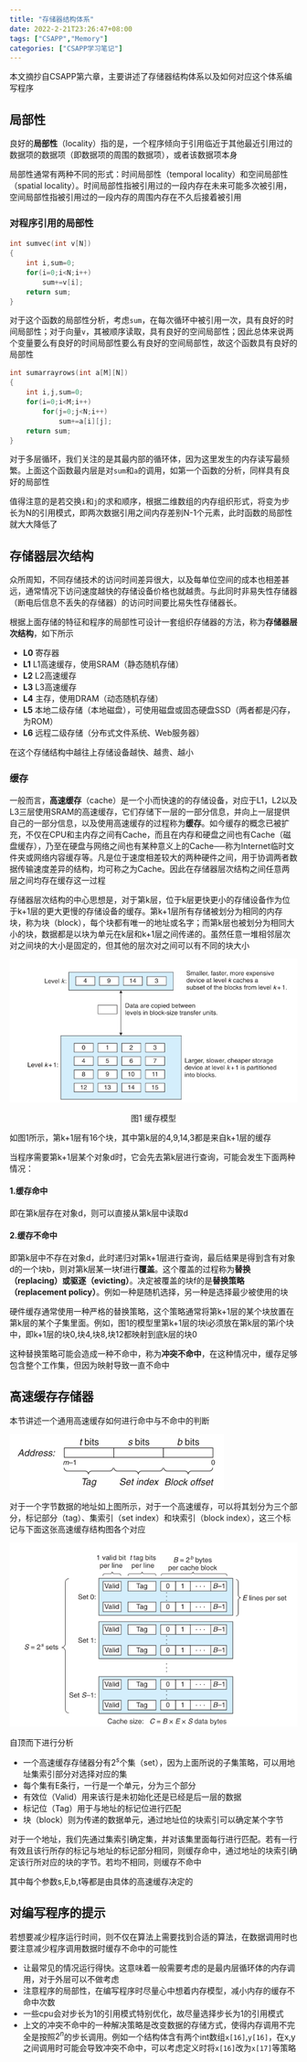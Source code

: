 ```yaml
---
title: "存储器结构体系"
date: 2022-2-21T23:26:47+08:00
tags: ["CSAPP","Memory"]
categories: ["CSAPP学习笔记"]
---
```


本文摘抄自CSAPP第六章，主要讲述了存储器结构体系以及如何对应这个体系编写程序

<!--more-->

## 局部性

良好的**局部性**（locality）指的是，一个程序倾向于引用临近于其他最近引用过的数据项的数据项（即数据项的周围的数据项），或者该数据项本身

局部性通常有两种不同的形式：时间局部性（temporal locality）和空间局部性（spatial locality）。时间局部性指被引用过的一段内存在未来可能多次被引用，空间局部性指被引用过的一段内存的周围内存在不久后接着被引用

### 对程序引用的局部性

```c
int sumvec(int v[N])
{
    int i,sum=0;
    for(i=0;i<N;i++)
        sum+=v[i];
    return sum;
}
```

对于这个函数的局部性分析，考虑`sum`，在每次循环中被引用一次，具有良好的时间局部性；对于向量`v`，其被顺序读取，具有良好的空间局部性；因此总体来说两个变量要么有良好的时间局部性要么有良好的空间局部性，故这个函数具有良好的局部性

```c
int sumarrayrows(int a[M][N])
{
    int i,j,sum=0;
    for(i=0;i<M;i++)
        for(j=0;j<N;i++)
            sum+=a[i][j];
    return sum;
}
```

对于多层循环，我们关注的是其最内部的循环体，因为这里发生的内存读写最频繁。上面这个函数最内层是对`sum`和`a`的调用，如第一个函数的分析，同样具有良好的局部性

值得注意的是若交换`i`和`j`的求和顺序，根据二维数组的内存组织形式，将变为步长为N的引用模式，即两次数据引用之间内存差别N-1个元素，此时函数的局部性就大大降低了

## 存储器层次结构

众所周知，不同存储技术的访问时间差异很大，以及每单位空间的成本也相差甚远，通常情况下访问速度越快的存储设备价格也就越贵。与此同时非易失性存储器（断电后信息不丢失的存储器）的访问时间要比易失性存储器长。

根据上面存储的特征和程序的局部性可设计一套组织存储器的方法，称为**存储器层次结构**，如下所示

- **L0** 寄存器
- **L1** L1高速缓存，使用SRAM（静态随机存储）
- **L2** L2高速缓存
- **L3** L3高速缓存
- **L4** 主存，使用DRAM（动态随机存储）
- **L5** 本地二级存储（本地磁盘），可使用磁盘或固态硬盘SSD（两者都是闪存，为ROM）
- **L6** 远程二级存储（分布式文件系统、Web服务器）

在这个存储结构中越往上存储设备越快、越贵、越小

### 缓存

一般而言，**高速缓存**（cache）是一个小而快速的的存储设备，对应于L1，L2以及L3三层使用SRAM的高速缓存，它们存储下一层的一部分信息，并向上一层提供自己的一部分信息，以及使用高速缓存的过程称为**缓存**。如今缓存的概念已被扩充，不仅在CPU和主内存之间有Cache，而且在内存和硬盘之间也有Cache（磁盘缓存），乃至在硬盘与网络之间也有某种意义上的Cache──称为Internet临时文件夹或网络内容缓存等。凡是位于速度相差较大的两种硬件之间，用于协调两者数据传输速度差异的结构，均可称之为Cache。因此在存储器层次结构之间任意两层之间均存在缓存这一过程

存储器层次结构的中心思想是，对于第k层，位于k层更快更小的存储设备作为位于k+1层的更大更慢的存储设备的缓存。第k+1层所有存储被划分为相同的内存块，称为块（block），每个块都有唯一的地址或名字；而第k层也被划分为相同大小的块，数据都是以块为单元在k层和k+1层之间传递的。虽然任意一堆相邻层次对之间块的大小是固定的，但其他的层次对之间可以有不同的块大小

![memory1](img/memory1.png)
<center>
图1 缓存模型
</center>

如图1所示，第k+1层有16个块，其中第k层的4,9,14,3都是来自k+1层的缓存

当程序需要第k+1层某个对象d时，它会先去第k层进行查询，可能会发生下面两种情况：

#### 1.缓存命中

即在第k层存在对象d，则可以直接从第k层中读取d

#### 2.缓存不命中

即第k层中不存在对象d，此时递归对第k+1层进行查询，最后结果是得到含有对象d的一个块b，则对第k层某一块f进行**覆盖**。这个覆盖的过程称为**替换（replacing）**或**驱逐（evicting）**。决定被覆盖的块f的是**替换策略（replacement policy）**。例如一种是随机选择，另一种是选择最少被使用的块

硬件缓存通常使用一种严格的替换策略，这个策略通常将第k+1层的某个块放置在第k层的某个子集里面。例如，图1的模型里第k+1层的块i必须放在第k层的第$i%4$个块中，即k+1层的块0,块4,块8,块12都映射到底k层的块0

这种替换策略可能会造成一种不命中，称为**冲突不命中**，在这种情况中，缓存足够包含整个工作集，但因为映射导致一直不命中

## 高速缓存存储器

本节讲述一个通用高速缓存如何进行命中与不命中的判断

![memory1](img/memory2.png)

对于一个字节数据的地址如上图所示，对于一个高速缓存，可以将其划分为三个部分，标记部分（tag）、集索引（set index）和块索引（block index），这三个标记与下面这张高速缓存结构图各个对应

![memory1](img/memory3.png)

自顶而下进行分析
- 一个高速缓存存储器分有$2^s$个集（set），因为上面所说的子集策略，可以用地址集索引部分对选择对应的集
- 每个集有E条行，一行是一个单元，分为三个部分
- 有效位（Valid）用来该行是未初始化还是已经是后一层的数据
- 标记位（Tag）用于与地址的标记位进行匹配
- 块（block）则为传递的数据单元，通过地址位的块索引可以确定某个字节

对于一个地址，我们先通过集索引确定集，并对该集里面每行进行匹配。若有一行有效且该行所存的标记与地址的标记部分相同，则缓存命中，通过地址的块索引确定该行所对应的块的字节。若均不相同，则缓存不命中

其中每个参数s,E,b,t等都是由具体的高速缓存决定的

## 对编写程序的提示

若想要减少程序运行时间，则不仅在算法上需要找到合适的算法，在数据调用时也要注意减少程序调用数据时缓存不命中的可能性

- 让最常见的情况运行得快。这意味着一般需要考虑的是最内层循环体的内存调用，对于外层可以不做考虑
- 注意程序的局部性，在编写程序时尽量心中想着内存模型，减小内存的缓存不命中次数
- 一些cpu会对步长为1的引用模式特别优化，故尽量选择步长为1的引用模式
- 上文的冲突不命中的一种解决策略是改变数据的存储方式，使得内存调用不完全是按照$2^n$的步长调用。例如一个结构体含有两个int数组`x[16]`,`y[16]`，在x,y之间调用时可能会导致冲突不命中，可以考虑定义时将`x[16]`改为`x[17]`等策略